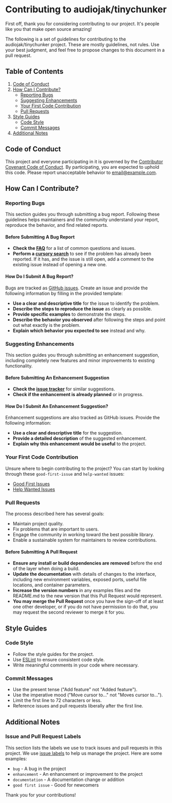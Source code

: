 # Contributing to audiojak/tinychunker

First off, thank you for considering contributing to our project. It's people like you that make open source amazing!

The following is a set of guidelines for contributing to the audiojak/tinychunker project. These are mostly guidelines, not rules. Use your best judgment, and feel free to propose changes to this document in a pull request.

## Table of Contents

1. [Code of Conduct](#code-of-conduct)
2. [How Can I Contribute?](#how-can-i-contribute)
    - [Reporting Bugs](#reporting-bugs)
    - [Suggesting Enhancements](#suggesting-enhancements)
    - [Your First Code Contribution](#your-first-code-contribution)
    - [Pull Requests](#pull-requests)
3. [Style Guides](#style-guides)
    - [Code Style](#code-style)
    - [Commit Messages](#commit-messages)
4. [Additional Notes](#additional-notes)

## Code of Conduct

This project and everyone participating in it is governed by the [Contributor Covenant Code of Conduct](CODE_OF_CONDUCT.md). By participating, you are expected to uphold this code. Please report unacceptable behavior to [email@example.com](mailto:email@example.com).

## How Can I Contribute?

### Reporting Bugs

This section guides you through submitting a bug report. Following these guidelines helps maintainers and the community understand your report, reproduce the behavior, and find related reports.

#### Before Submitting A Bug Report

- **Check the [FAQ](docs/faq.md)** for a list of common questions and issues.
- **Perform a [cursory search](https://github.com/audiojak/tinychunker/issues)** to see if the problem has already been reported. If it has, and the issue is still open, add a comment to the existing issue instead of opening a new one.

#### How Do I Submit A Bug Report?

Bugs are tracked as [GitHub issues](https://guides.github.com/features/issues/). Create an issue and provide the following information by filling in the provided template:

- **Use a clear and descriptive title** for the issue to identify the problem.
- **Describe the steps to reproduce the issue** as clearly as possible.
- **Provide specific examples** to demonstrate the steps.
- **Describe the behavior you observed** after following the steps and point out what exactly is the problem.
- **Explain which behavior you expected to see** instead and why.

### Suggesting Enhancements

This section guides you through submitting an enhancement suggestion, including completely new features and minor improvements to existing functionality. 

#### Before Submitting An Enhancement Suggestion

- **Check the [issue tracker](https://github.com/audiojak/tinychunker/issues)** for similar suggestions.
- **Check if the enhancement is already planned** or in progress.

#### How Do I Submit An Enhancement Suggestion?

Enhancement suggestions are also tracked as GitHub issues. Provide the following information:

- **Use a clear and descriptive title** for the suggestion.
- **Provide a detailed description** of the suggested enhancement.
- **Explain why this enhancement would be useful** to the project.

### Your First Code Contribution

Unsure where to begin contributing to the project? You can start by looking through these `good-first-issue` and `help-wanted` issues:

- [Good First Issues](https://github.com/audiojak/tinychunker/labels/good%20first%20issue)
- [Help Wanted Issues](https://github.com/audiojak/tinychunker/labels/help%20wanted)

### Pull Requests

The process described here has several goals:

- Maintain project quality.
- Fix problems that are important to users.
- Engage the community in working toward the best possible library.
- Enable a sustainable system for maintainers to review contributions.

#### Before Submitting A Pull Request

- **Ensure any install or build dependencies are removed** before the end of the layer when doing a build.
- **Update the documentation** with details of changes to the interface, including new environment variables, exposed ports, useful file locations, and container parameters.
- **Increase the version numbers** in any examples files and the README.md to the new version that this Pull Request would represent.
- **You may merge the Pull Request** once you have the sign-off of at least one other developer, or if you do not have permission to do that, you may request the second reviewer to merge it for you.

## Style Guides

### Code Style

- Follow the style guides for the project.
- Use [ESLint](https://eslint.org/) to ensure consistent code style.
- Write meaningful comments in your code where necessary.

### Commit Messages

- Use the present tense ("Add feature" not "Added feature").
- Use the imperative mood ("Move cursor to..." not "Moves cursor to...").
- Limit the first line to 72 characters or less.
- Reference issues and pull requests liberally after the first line.

## Additional Notes

### Issue and Pull Request Labels

This section lists the labels we use to track issues and pull requests in this project. We use [issue labels](https://docs.github.com/en/github/managing-your-work-on-github/about-labels) to help us manage the project. Here are some examples:

- `bug` - A bug in the project
- `enhancement` - An enhancement or improvement to the project
- `documentation` - A documentation change or addition
- `good first issue` - Good for newcomers

Thank you for your contributions!
